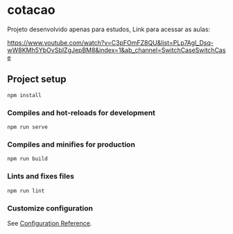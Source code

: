# cotacao

Projeto desenvolvido apenas para estudos,
Link para acessar as aulas:

https://www.youtube.com/watch?v=C3pFOmFZ8QU&list=PLp7Agl_Dsq-wW8KMh5YbOvSbIZgJepBM8&index=1&ab_channel=SwitchCaseSwitchCase

## Project setup
```
npm install
```

### Compiles and hot-reloads for development
```
npm run serve
```

### Compiles and minifies for production
```
npm run build
```

### Lints and fixes files
```
npm run lint
```

### Customize configuration
See [Configuration Reference](https://cli.vuejs.org/config/).
